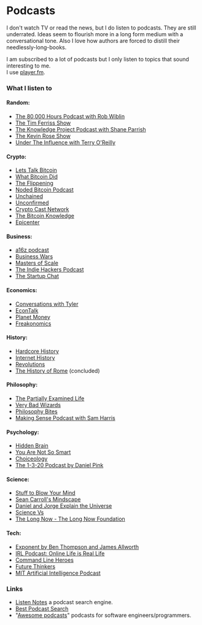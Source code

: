 # Podcasts

I don't watch TV or read the news, but I do listen to podcasts. They are still underrated. Ideas seem to flourish more in a long form medium with a conversational tone. Also I love how authors are forced to distill their needlessly-long-books.

I am subscribed to a lot of podcasts but I only listen to topics that sound interesting to me.   
I use [player.fm](https://player.fm). 

### What I listen to

#### **Random**:

* [The 80,000 Hours Podcast with Rob Wiblin](https://80000hours.org/podcast/)
* [The Tim Ferriss Show](https://tim.blog/podcast/)
* [The Knowledge Project Podcast with Shane Parrish](https://fs.blog/the-knowledge-project/)
* [The Kevin Rose Show](https://www.kevinrose.com/)
* [Under The Influence with Terry O'Reilly](https://www.cbc.ca/radio/undertheinfluence)

#### **Crypto**:

* [Lets Talk Bitcoin](https://letstalkbitcoin.com/)
* [What Bitcoin Did](https://www.whatbitcoindid.com/podcast/)
* [The Flippening](https://p.nomics.com/podcast)
* [Noded Bitcoin Podcast](https://noded.org/)
* [Unchained](https://unchainedpodcast.com/)
* [Unconfirmed](https://unconfirmed.libsyn.com/)
* [Crypto Cast Network](http://www.cryptocast.network/)
* [The Bitcoin Knowledge ](https://www.bitcoin.kn/)
* [Epicenter](https://epicenter.tv/)

#### **Business**:

* [a16z podcast](https://a16z.com/podcasts/)
* [Business Wars](https://wondery.com/shows/business-wars/)
* [Masters of Scale](https://mastersofscale.com/)
* [The Indie Hackers Podcast](https://www.indiehackers.com/podcast)
* [The Startup Chat](https://thestartupchat.com/)

#### **Economics**:

* [Conversations with Tyler](https://conversationswithtyler.com/)
* [EconTalk](http://www.econtalk.org/)
* [Planet Money](https://www.npr.org/podcasts/510289/planet-money)
* [Freakonomics](http://freakonomics.com/)

#### **History**:

* [Hardcore History ](https://www.dancarlin.com/hardcore-history-series/)
* [Internet History](http://www.internethistorypodcast.com/)
* [Revolutions](https://www.revolutionspodcast.com/) 
* [The History of Rome](https://thehistoryofrome.typepad.com/) \(concluded\)

#### **Philosophy**:

* [The Partially Examined Life](https://partiallyexaminedlife.com/)
* [Very Bad Wizards](https://verybadwizards.fireside.fm/)
* [Philosophy Bites](https://philosophybites.com/)
* [Making Sense Podcast with Sam Harris ](https://samharris.org/podcast/)

#### **Psychology**:

* [Hidden Brain](https://www.npr.org/podcasts/510308/hidden-brain)
* [You Are Not So Smart](https://youarenotsosmart.com/podcast/)
* [Choiceology](https://www.schwab.com/resource-center/podcast)
* [The 1-3-20 Podcast by Daniel Pink](https://itunes.apple.com/us/podcast/the-1-3-20-podcast/id1295773682?mt=2)

#### **Science**:

* [Stuff to Blow Your Mind](https://www.stufftoblowyourmind.com/podcasts)
* [Sean Carroll's Mindscape](https://www.preposterousuniverse.com/podcast/)
* [Daniel and Jorge Explain the Universe](https://www.danielandjorge.com/)
* [Science Vs](https://www.gimletmedia.com/science-vs)
* [The Long Now - The Long Now Foundation](http://longnow.org/seminars/podcast/)

#### **Tech**:

* [Exponent by Ben Thompson and James Allworth](https://exponent.fm/)
* [IRL Podcast: Online Life is Real Life](https://irlpodcast.org/)
* [Command Line Heroes ](https://www.redhat.com/en/command-line-heroes)
* [Future Thinkers](https://futurethinkers.org/)
* [MIT Artificial Intelligence Podcast](https://lexfridman.com/ai/)

### Links

* [Listen Notes](https://www.listennotes.com/) a podcast search engine.
* [Best Podcast Search](https://bestpodcasts.com/)
* "[Awesome podcasts](https://github.com/rShetty/awesome-podcasts)" podcasts for software engineers/programmers.

